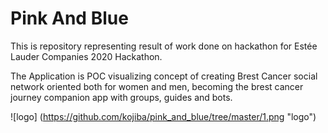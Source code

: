 # Pink And Blue
This is repository representing result of work done on hackathon for Estée Lauder Companies 2020 Hackathon.

The Application is POC visualizing concept of creating Brest Cancer social network oriented both for women and men, 
becoming the brest cancer journey companion app with groups, guides and bots. 

![logo] (https://github.com/kojiba/pink_and_blue/tree/master/1.png "logo")